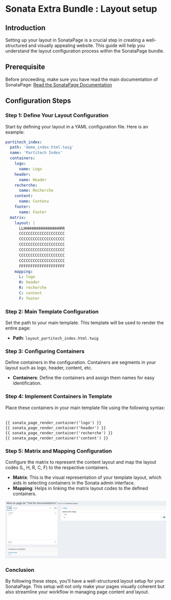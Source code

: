 # Sonata Extra Bundle : Layout setup

## Introduction

Setting up your layout in SonataPage is a crucial step in creating a well-structured and visually appealing website. This guide will help you understand the layout configuration process within the SonataPage bundle.

## Prerequisite
Before proceeding, make sure you have read the main documentation of SonataPage:
[Read the SonataPage Documentation](https://github.com/sonata-project/SonataPageBundle/blob/4.x/docs/reference/page_composer.rst)

## Configuration Steps

### Step 1: Define Your Layout Configuration

Start by defining your layout in a YAML configuration file. Here is an example:

```yaml
partitech_index:
  path: 'demo_index.html.twig'
  name: 'Partitech Index'
  containers:
    logo:
      name: Logo
    header:
      name: Header
    recherche:
      name: Recherche
    content:
      name: Contenu
    footer:
      name: Footer
  matrix:
    layout: |
      LLHHHHHHHHHHHHHHHHRR
      CCCCCCCCCCCCCCCCCCCC
      CCCCCCCCCCCCCCCCCCCC
      CCCCCCCCCCCCCCCCCCCC
      CCCCCCCCCCCCCCCCCCCC
      CCCCCCCCCCCCCCCCCCCC
      CCCCCCCCCCCCCCCCCCCC
      FFFFFFFFFFFFFFFFFFFF
    mapping:
      L: logo
      H: header
      R: recherche
      C: content
      F: footer

```

### Step 2: Main Template Configuration

Set the path to your main template. This template will be used to render the entire page:

- **Path**: `layout_partitech_index.html.twig`

### Step 3: Configuring Containers

Define containers in the configuration. Containers are segments in your layout such as logo, header, content, etc.

- **Containers**: Define the containers and assign them names for easy identification.

### Step 4: Implement Containers in Template

Place these containers in your main template file using the following syntax:

```

{{ sonata_page_render_container('logo') }}
{{ sonata_page_render_container('header') }}
{{ sonata_page_render_container('recherche') }}
{{ sonata_page_render_container('content') }}

```

###  Step 5: Matrix and Mapping Configuration
Configure the matrix to represent the content layout and map the layout codes (L, H, R, C, F) to the respective containers.

- **Matrix**: This is the visual representation of your template layout, which aids in selecting containers in the Sonata admin interface.
- **Mapping**: Helps in linking the matrix layout codes to the defined containers.

![img.png](./doc-sonata-extra-images/matrix_conf.png)

###  Conclusion
By following these steps, you'll have a well-structured layout setup for your SonataPage. This setup will not only make your pages visually coherent but also streamline your workflow in managing page content and layout.

